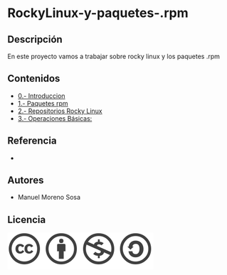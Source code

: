 # RockyLinux-y-paquetes-.rpm

## Descripción
En este proyecto vamos a trabajar sobre rocky linux y los paquetes .rpm

## Contenidos
- [0.- Introduccion](Contenidos/modulo0.md)
- [1.- Paquetes rpm](Contenidos/modulo1.md)
- [2.- Repositorios Rocky Linux](Contenidos/modulo2.md)
- [3.- Operaciones Básicas:](Contenidos/modulo3.md)

## Referencia

- []()

## Autores

- Manuel Moreno Sosa

## Licencia

![image](Contenidos/licencia.png)

